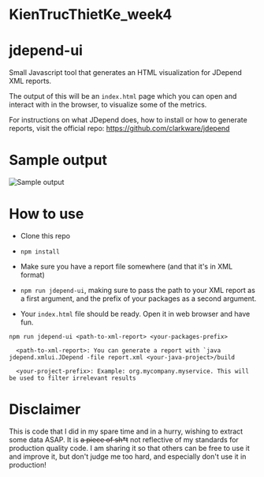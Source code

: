 # KienTrucThietKe_week4
 
# jdepend-ui

Small Javascript tool that generates an HTML visualization for JDepend XML reports.

The output of this will be an `index.html` page which you can open and interact with in the browser, to visualize some of the metrics.

For instructions on what JDepend does, how to install or how to generate reports, visit the official repo: https://github.com/clarkware/jdepend

# Sample output

![Sample output](https://raw.githubusercontent.com/ValentinaServile/jdepend-ui/main/sample-output.png)

# How to use

* Clone this repo

* `npm install`

* Make sure you have a report file somewhere (and that it's in XML format)

* `npm run jdepend-ui`, making sure to pass the path to your XML report as a first argument, and the prefix of your packages as a second argument.

* Your `index.html` file should be ready. Open it in web browser and have fun.

```
npm run jdepend-ui <path-to-xml-report> <your-packages-prefix>

  <path-to-xml-report>: You can generate a report with `java jdepend.xmlui.JDepend -file report.xml <your-java-project>/build

  <your-project-prefix>: Example: org.mycompany.myservice. This will be used to filter irrelevant results
```

# Disclaimer

This is code that I did in my spare time and in a hurry, wishing to extract some data ASAP.
It is ~~a piece of sh*t~~ not reflective of my standards for production quality code.
I am sharing it so that others can be free to use it and improve it, but don't judge me too hard, and especially don't use it in production!
